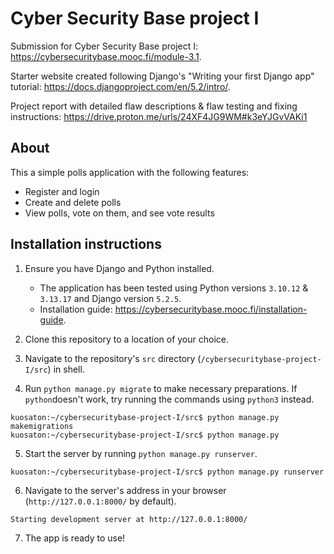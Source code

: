 # Cyber Security Base project I

Submission for Cyber Security Base project I: https://cybersecuritybase.mooc.fi/module-3.1.

Starter website created following Django's "Writing your first Django app" tutorial: https://docs.djangoproject.com/en/5.2/intro/.

Project report with detailed flaw descriptions & flaw testing and fixing instructions: https://drive.proton.me/urls/24XF4JG9WM#k3eYJGvVAKi1

## About

This a simple polls application with the following features:
- Register and login
- Create and delete polls
- View polls, vote on them, and see vote results

## Installation instructions

1. Ensure you have Django and Python installed.
   - The application has been tested using Python versions `3.10.12` & `3.13.17` and Django version `5.2.5`.
   - Installation guide: https://cybersecuritybase.mooc.fi/installation-guide.

2. Clone this repository to a location of your choice.
3. Navigate to the repository's `src` directory (`/cybersecuritybase-project-I/src`) in shell.
4. Run `python manage.py migrate` to make necessary preparations. If `python`doesn't work, try running the commands using `python3` instead.
```shell
kuosaton:~/cybersecuritybase-project-I/src$ python manage.py makemigrations
kuosaton:~/cybersecuritybase-project-I/src$ python manage.py
```
5. Start the server by running `python manage.py runserver`.
```shell
kuosaton:~/cybersecuritybase-project-I/src$ python manage.py runserver
```
6. Navigate to the server's address in your browser (`http://127.0.0.1:8000/` by default).
```shell
Starting development server at http://127.0.0.1:8000/
```
7. The app is ready to use!
